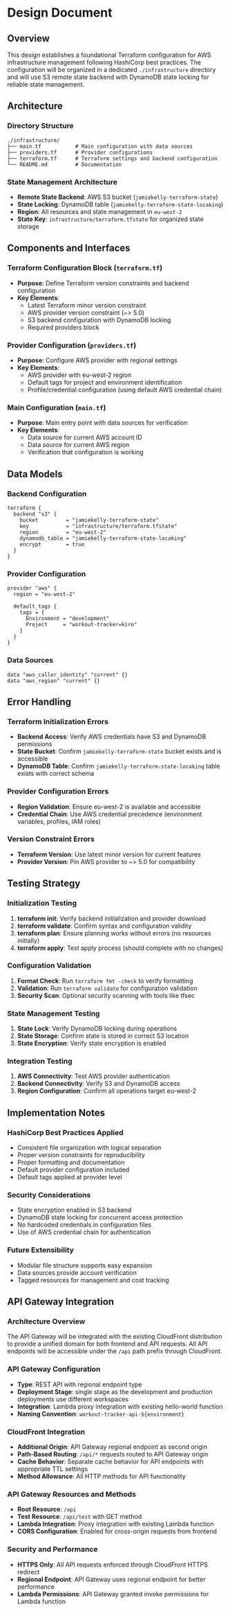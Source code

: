 # Design Document

## Overview

This design establishes a foundational Terraform configuration for AWS infrastructure management following HashiCorp best practices. The configuration will be organized in a dedicated `./infrastructure` directory and will use S3 remote state backend with DynamoDB state locking for reliable state management.

## Architecture

### Directory Structure
```
./infrastructure/
├── main.tf           # Main configuration with data sources
├── providers.tf      # Provider configurations
├── terraform.tf      # Terraform settings and backend configuration
└── README.md         # Documentation
```

### State Management Architecture
- **Remote State Backend**: AWS S3 bucket (`jamiekelly-terraform-state`)
- **State Locking**: DynamoDB table (`jamiekelly-terraform-state-locaking`) 
- **Region**: All resources and state management in `eu-west-2`
- **State Key**: `infrastructure/terraform.tfstate` for organized state storage

## Components and Interfaces

### Terraform Configuration Block (`terraform.tf`)
- **Purpose**: Define Terraform version constraints and backend configuration
- **Key Elements**:
  - Latest Terraform minor version constraint
  - AWS provider version constraint (~> 5.0)
  - S3 backend configuration with DynamoDB locking
  - Required providers block

### Provider Configuration (`providers.tf`)
- **Purpose**: Configure AWS provider with regional settings
- **Key Elements**:
  - AWS provider with eu-west-2 region
  - Default tags for project and environment identification
  - Profile/credential configuration (using default AWS credential chain)

### Main Configuration (`main.tf`)
- **Purpose**: Main entry point with data sources for verification
- **Key Elements**:
  - Data source for current AWS account ID
  - Data source for current AWS region
  - Verification that configuration is working

## Data Models

### Backend Configuration
```hcl
terraform {
  backend "s3" {
    bucket         = "jamiekelly-terraform-state"
    key            = "infrastructure/terraform.tfstate"
    region         = "eu-west-2"
    dynamodb_table = "jamiekelly-terraform-state-locaking"
    encrypt        = true
  }
}
```

### Provider Configuration
```hcl
provider "aws" {
  region = "eu-west-2"
  
  default_tags {
    tags = {
      Environment = "development"
      Project     = "workout-tracker=kiro"
    }
  }
}
```

### Data Sources
```hcl
data "aws_caller_identity" "current" {}
data "aws_region" "current" {}
```

## Error Handling

### Terraform Initialization Errors
- **Backend Access**: Verify AWS credentials have S3 and DynamoDB permissions
- **State Bucket**: Confirm `jamiekelly-terraform-state` bucket exists and is accessible
- **DynamoDB Table**: Confirm `jamiekelly-terraform-state-locaking` table exists with correct schema

### Provider Configuration Errors
- **Region Validation**: Ensure eu-west-2 is available and accessible
- **Credential Chain**: Use AWS credential precedence (environment variables, profiles, IAM roles)

### Version Constraint Errors
- **Terraform Version**: Use latest minor version for current features
- **Provider Version**: Pin AWS provider to ~> 5.0 for compatibility

## Testing Strategy

### Initialization Testing
1. **terraform init**: Verify backend initialization and provider download
2. **terraform validate**: Confirm syntax and configuration validity
3. **terraform plan**: Ensure planning works without errors (no resources initially)
4. **terraform apply**: Test apply process (should complete with no changes)

### Configuration Validation
1. **Format Check**: Run `terraform fmt -check` to verify formatting
2. **Validation**: Run `terraform validate` for configuration validation
3. **Security Scan**: Optional security scanning with tools like tfsec

### State Management Testing
1. **State Lock**: Verify DynamoDB locking during operations
2. **State Storage**: Confirm state is stored in correct S3 location
3. **State Encryption**: Verify state encryption is enabled

### Integration Testing
1. **AWS Connectivity**: Test AWS provider authentication
2. **Backend Connectivity**: Verify S3 and DynamoDB access
3. **Region Configuration**: Confirm all operations target eu-west-2

## Implementation Notes

### HashiCorp Best Practices Applied
- Consistent file organization with logical separation
- Proper version constraints for reproducibility
- Proper formatting and documentation
- Default provider configuration included
- Default tags applied at provider level

### Security Considerations
- State encryption enabled in S3 backend
- DynamoDB state locking for concurrent access protection
- No hardcoded credentials in configuration files
- Use of AWS credential chain for authentication

### Future Extensibility
- Modular file structure supports easy expansion
- Data sources provide account verification
- Tagged resources for management and cost tracking

## API Gateway Integration

### Architecture Overview
The API Gateway will be integrated with the existing CloudFront distribution to provide a unified domain for both frontend and API requests. All API endpoints will be accessible under the `/api` path prefix through CloudFront.

### API Gateway Configuration
- **Type**: REST API with regional endpoint type
- **Deployment Stage**: single stage as the development and production deployments use different workspaces
- **Integration**: Lambda proxy integration with existing hello-world function
- **Naming Convention**: `workout-tracker-api-${environment}`

### CloudFront Integration
- **Additional Origin**: API Gateway regional endpoint as second origin
- **Path-Based Routing**: `/api/*` requests routed to API Gateway origin
- **Cache Behavior**: Separate cache behavior for API endpoints with appropriate TTL settings
- **Method Allowance**: All HTTP methods for API functionality

### API Gateway Resources and Methods
- **Root Resource**: `/api`
- **Test Resource**: `/api/test` with GET method
- **Lambda Integration**: Proxy integration with existing Lambda function
- **CORS Configuration**: Enabled for cross-origin requests from frontend

### Security and Performance
- **HTTPS Only**: All API requests enforced through CloudFront HTTPS redirect
- **Regional Endpoint**: API Gateway uses regional endpoint for better performance
- **Lambda Permissions**: API Gateway granted invoke permissions for Lambda function